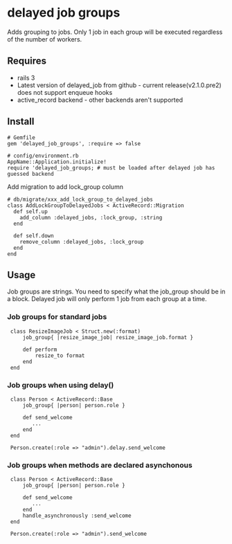 delayed job groups
==================

Adds grouping to jobs. Only 1 job in each group will be executed regardless of the number of workers.


Requires
--------

* rails 3
* Latest version of delayed_job from github - current release(v2.1.0.pre2) does not support enqueue hooks
* active_record backend - other backends aren't supported


Install
-------

    # Gemfile
    gem 'delayed_job_groups', :require => false
  
    # config/environment.rb
    AppName::Application.initialize!
    require 'delayed_job_groups; # must be loaded after delayed job has guessed backend 

Add migration to add lock_group column

    # db/migrate/xxx_add_lock_group_to_delayed_jobs
    class AddLockGroupToDelayedJobs < ActiveRecord::Migration
      def self.up
        add_column :delayed_jobs, :lock_group, :string
      end

      def self.down
        remove_column :delayed_jobs, :lock_group
      end
    end


Usage
-----

Job groups are strings. You need to specify what the job_group should be in a block. Delayed job will only perform 1 job from each group at a time.

### Job groups for standard jobs ###

	 class ResizeImageJob < Struct.new(:format)
		 job_group{ |resize_image_job| resize_image_job.format }
		
		 def perform
			 resize_to format
		 end
	 end

	
### Job groups when using delay() ###

	 class Person < ActiveRecord::Base
		 job_group{ |person| person.role }
		
		 def send_welcome
		    ...
		 end
	 end
	
	 Person.create(:role => "admin").delay.send_welcome
	
### Job groups when methods are declared asynchonous ###

	 class Person < ActiveRecord::Base
		 job_group{ |person| person.role }

		 def send_welcome
		    ...
		 end
		 handle_asynchronously :send_welcome
	 end

	 Person.create(:role => "admin").send_welcome
